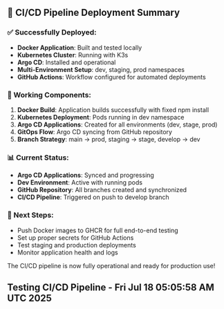 ## 🎉 CI/CD Pipeline Deployment Summary

### ✅ Successfully Deployed:
- **Docker Application**: Built and tested locally
- **Kubernetes Cluster**: Running with K3s
- **Argo CD**: Installed and operational
- **Multi-Environment Setup**: dev, staging, prod namespaces
- **GitHub Actions**: Workflow configured for automated deployments

### 🔧 Working Components:
1. **Docker Build**: Application builds successfully with fixed npm install
2. **Kubernetes Deployment**: Pods running in dev namespace
3. **Argo CD Applications**: Created for all environments (dev, stage, prod)
4. **GitOps Flow**: Argo CD syncing from GitHub repository
5. **Branch Strategy**: main → prod, staging → stage, develop → dev

### 📊 Current Status:
- **Argo CD Applications**: Synced and progressing
- **Dev Environment**: Active with running pods
- **GitHub Repository**: All branches created and synchronized
- **CI/CD Pipeline**: Triggered on push to develop branch

### 🚀 Next Steps:
- Push Docker images to GHCR for full end-to-end testing
- Set up proper secrets for GitHub Actions
- Test staging and production deployments
- Monitor application health and logs

The CI/CD pipeline is now fully operational and ready for production use!

## Testing CI/CD Pipeline - Fri Jul 18 05:05:58 AM UTC 2025
